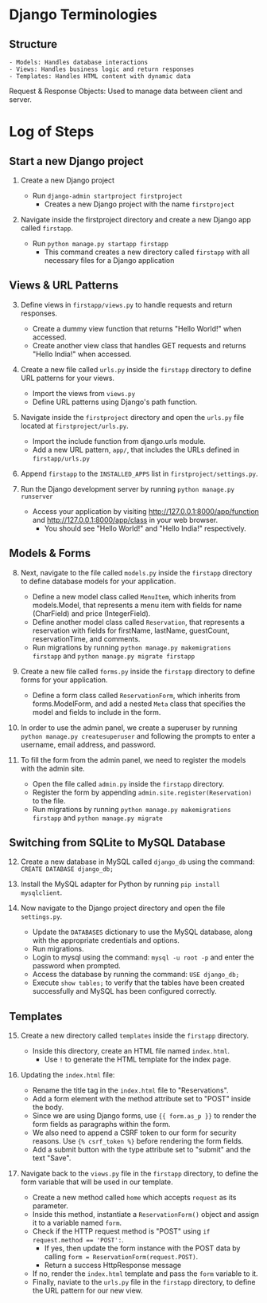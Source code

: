 # Django Terminologies

## Structure
    - Models: Handles database interactions
    - Views: Handles business logic and return responses
    - Templates: Handles HTML content with dynamic data

Request & Response Objects: Used to manage data between client and server.

# Log of Steps


## Start a new Django project

1. Create a new Django project
    - Run `django-admin startproject firstproject`
        - Creates a new Django project with the name `firstproject`

2. Navigate inside the firstproject directory and create a new Django app called `firstapp`.
    - Run `python manage.py startapp firstapp`
        - This command creates a new directory called `firstapp` with all necessary files for a Django application

## Views & URL Patterns

3. Define views in `firstapp/views.py` to handle requests and return responses.
    - Create a dummy view function that returns "Hello World!" when accessed.
    - Create another view class that handles GET requests and returns "Hello India!" when accessed.

4. Create a new file called `urls.py` inside the `firstapp` directory to define URL patterns for your views.
    - Import the views from `views.py`
    - Define URL patterns using Django's path function.

5. Navigate inside the `firstproject` directory and open the `urls.py` file located at `firstproject/urls.py`.
    - Import the include function from django.urls module.
    - Add a new URL pattern, `app/`, that includes the URLs defined in `firstapp/urls.py`

6. Append `firstapp` to the `INSTALLED_APPS` list in `firstproject/settings.py`.

7. Run the Django development server by running `python manage.py runserver`
    - Access your application by visiting http://127.0.0.1:8000/app/function and http://127.0.0.1:8000/app/class in your web browser.
        - You should see "Hello World!" and "Hello India!" respectively.


## Models & Forms

8. Next, navigate to the file called `models.py` inside the `firstapp` directory to define database models for your application.
    - Define a new model class called `MenuItem`, which inherits from models.Model, that represents a menu item with fields for name (CharField) and price (IntegerField).
    - Define another model class called `Reservation`, that represents a reservation with fields for firstName, lastName, guestCount, reservationTime, and comments.
    - Run migrations by running `python manage.py makemigrations firstapp` and `python manage.py migrate firstapp`

9. Create a new file called `forms.py` inside the `firstapp` directory to define forms for your application.
    - Define a form class called `ReservationForm`, which inherits from forms.ModelForm, and add a nested `Meta` class that specifies the model and fields to include in the form.

10. In order to use the admin panel, we create a superuser by running `python manage.py createsuperuser` and following the prompts to enter a username, email address, and password.

11. To fill the form from the admin panel, we need to register the models with the admin site.
    - Open the file called `admin.py` inside the `firstapp` directory.
    - Register the form by appending `admin.site.register(Reservation)` to the file.
    - Run migrations by running `python manage.py makemigrations firstapp` and `python manage.py migrate`


## Switching from SQLite to MySQL Database

12. Create a new database in MySQL called `django_db` using the command: `CREATE DATABASE django_db;`

13. Install the MySQL adapter for Python by running `pip install mysqlclient`.

14. Now navigate to the Django project directory and open the file `settings.py`.
    - Update the `DATABASES` dictionary to use the MySQL database, along with the appropriate credentials and options.
    - Run migrations.
    - Login to mysql using the command: `mysql -u root -p` and enter the password when prompted.
    - Access the database by running the command: `USE django_db;`
    - Execute `show tables;` to verify that the tables have been created successfully and MySQL has been configured correctly.


## Templates

15. Create a new directory called `templates` inside the `firstapp` directory.
    - Inside this directory, create an HTML file named `index.html`.
        - Use `!` to generate the HTML template for the index page.

16. Updating the `index.html` file:
    - Rename the title tag in the `index.html` file to "Reservations".
    - Add a form element with the method attribute set to "POST" inside the body.
    - Since we are using Django forms, use `{{ form.as_p }}` to render the form fields as paragraphs within the form.
    - We also need to append a CSRF token to our form for security reasons. Use `{% csrf_token %}` before rendering the form fields.
    - Add a submit button with the type attribute set to "submit" and the text "Save".

17. Navigate back to the `views.py` file in the `firstapp` directory, to define the form variable that will be used in our template.
    - Create a new method called `home` which accepts `request` as its parameter.
    - Inside this method, instantiate a `ReservationForm()` object and assign it to a variable named `form`.
    - Check if the HTTP request method is "POST" using `if request.method == 'POST':`.
        - If yes, then update the form instance with the POST data by calling `form = ReservationForm(request.POST)`.
        - Return a success HttpResponse message
    - If no, render the `index.html` template and pass the `form` variable to it.
    - Finally, naviate to the `urls.py` file in the `firstapp` directory, to define the URL pattern for our new view.